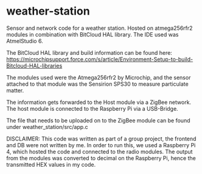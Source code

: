 # weather-station

Sensor and network code for a weather station. Hosted on atmega256rfr2 modules in combination with BitCloud HAL library. The IDE used was AtmelStudio 6.

The BitCloud HAL library and build information can be found here: https://microchipsupport.force.com/s/article/Environment-Setup-to-build-Bitcloud-HAL-libraries

The modules used were the Atmega256rfr2 by Microchip, and the sensor attached to that module was the Sensirion SPS30 to measure particulate matter.

The information gets forwarded to the Host module via a ZigBee network. The host module is connected to the Raspberry Pi via a USB-Bridge.

The file that needs to be uploaded on to the ZigBee module can be found under weather_station/src/app.c

DISCLAIMER: This code was written as part of a group project, the frontend and DB were not written by me. In order to run this, we used a Raspberry Pi 4, which hosted the code and connected to the radio modules. The output from the modules was converted to decimal on the Raspberry Pi, hence the transmitted HEX values in my code.
